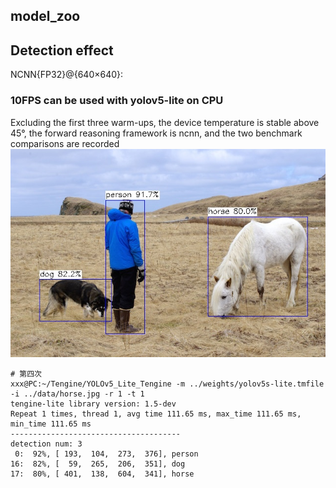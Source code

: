 ## model_zoo

## Detection effect

NCNN{FP32}@{640×640}:

### 10FPS can be used with yolov5-lite on CPU

Excluding the first three warm-ups, the device temperature is stable above 45°, the forward reasoning framework is ncnn, and the two benchmark comparisons are recorded
![image](./yolov5s-lite_out.jpg)

```
# 第四次
xxx@PC:~/Tengine/YOLOv5_Lite_Tengine -m ../weights/yolov5s-lite.tmfile -i ../data/horse.jpg -r 1 -t 1
tengine-lite library version: 1.5-dev
Repeat 1 times, thread 1, avg time 111.65 ms, max_time 111.65 ms, min_time 111.65 ms
--------------------------------------
detection num: 3
 0:  92%, [ 193,  104,  273,  376], person
16:  82%, [  59,  265,  206,  351], dog
17:  80%, [ 401,  138,  604,  341], horse
```
